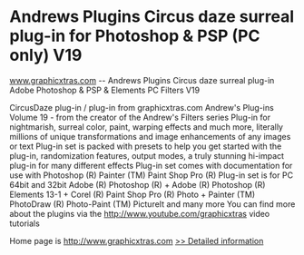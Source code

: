 # Andrews Plugins Circus daze surreal plug-in for Photoshop & PSP (PC only) V19
www.graphicxtras.com -- Andrews Plugins Circus daze surreal plug-in Adobe Photoshop & PSP & Elements PC Filters V19

CircusDaze plug-in / plug-in from graphicxtras.com
Andrew's Plug-ins Volume 19 - from the creator of the Andrew's Filters series
Plug-in for nightmarish, surreal color, paint, warping effects and much more, literally millions of unique transformations and image enhancements of any images or text
Plug-in set is packed with presets to help you get started with the plug-in, randomization features, output modes, a truly stunning hi-impact plug-in for many different effects
Plug-in set comes with documentation for use with Photoshop (R) Painter (TM) Paint Shop Pro (R)
Plug-in set is for PC 64bit and 32bit Adobe (R) Photoshop (R) + Adobe (R) Photoshop (R) Elements 13-1 + Corel (R) Paint Shop Pro (R) Photo + Painter (TM) PhotoDraw (R) Photo-Paint (TM) PictureIt and many more
You can find more about the plugins via the http://www.youtube.com/graphicxtras video tutorials


Home page is http://www.graphicxtras.com
[>> Detailed information](https://secure.shareit.com/shareit/product.html?productid=300002338&affiliateid=200057808)